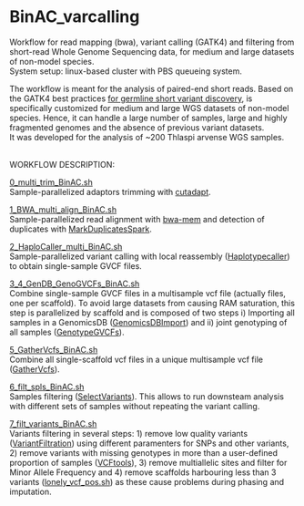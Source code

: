 # BinAC_varcalling
Workflow for read mapping (bwa), variant calling (GATK4) and filtering from short-read Whole Genome Sequencing data, for medium and large datasets of non-model species. <br/>
System setup: linux-based cluster with PBS queueing system.

The workflow is meant for the analysis of paired-end short reads. Based on the GATK4 best practices [for germline short variant discovery](https://gatk.broadinstitute.org/hc/en-us/articles/360035535932-Germline-short-variant-discovery-SNPs-Indels-), is specifically customized for medium and large WGS datasets of non-model species. Hence, it can handle a large number of samples, large and highly fragmented genomes and the absence of previous variant datasets. <br/>
It was developed for the analysis of ~200 Thlaspi arvense WGS samples.
<br/> 
<br/> 

WORKFLOW DESCRIPTION:

[0_multi_trim_BinAC.sh](https://github.com/Dario-Galanti/BinAC_varcalling/blob/main/0_multi_trim_BinAC.sh) <br/>
Sample-parallelized adaptors trimming with [cutadapt](https://cutadapt.readthedocs.io/en/stable/).

[1_BWA_multi_align_BinAC.sh](https://github.com/Dario-Galanti/BinAC_varcalling/blob/main/1_BWA_multi_align_BinAC.sh) <br/>
Sample-parallelized read alignment with [bwa-mem](http://bio-bwa.sourceforge.net/bwa.shtml) and detection of duplicates with [MarkDuplicatesSpark](https://gatk.broadinstitute.org/hc/en-us/articles/360046221811-MarkDuplicatesSpark).

[2_HaploCaller_multi_BinAC.sh](https://github.com/Dario-Galanti/BinAC_varcalling/blob/main/2_HaploCaller_multi_BinAC.sh) <br/>
Sample-parallelized variant calling with local reassembly ([Haplotypecaller](https://gatk.broadinstitute.org/hc/en-us/articles/360036715891-HaplotypeCaller)) to obtain single-sample GVCF files.

[3_4_GenDB_GenoGVCFs_BinAC.sh](https://github.com/Dario-Galanti/BinAC_varcalling/blob/main/3_4_GenDB_GenoGVCFs_BinAC.sh) <br/>
Combine single-sample GVCF files in a multisample vcf file (actually files, one per scaffold). To avoid large datasets from causing RAM saturation, this step is parallelized by scaffold and is composed of two steps i) Importing all samples in a GenomicsDB ([GenomicsDBImport](https://gatk.broadinstitute.org/hc/en-us/articles/360036732771-GenomicsDBImport)) and ii) joint genotyping of all samples ([GenotypeGVCFs](https://gatk.broadinstitute.org/hc/en-us/articles/360036348452-GenotypeGVCFs)).
    
[5_GatherVcfs_BinAC.sh](https://github.com/Dario-Galanti/BinAC_varcalling/blob/main/5_GatherVcfs_BinAC.sh) <br/>
Combine all single-scaffold vcf files in a unique multisample vcf file ([GatherVcfs](https://gatk.broadinstitute.org/hc/en-us/articles/360036711811-GatherVcfs-Picard-)).

[6_filt_spls_BinAC.sh](https://github.com/Dario-Galanti/BinAC_varcalling/blob/main/6_filt_spls_BinAC.sh) <br/>
Samples filtering ([SelectVariants](https://gatk.broadinstitute.org/hc/en-us/articles/360040508071-SelectVariants)). This allows to run downsteam analysis with different sets of samples without repeating the variant calling.

[7_filt_variants_BinAC.sh](https://github.com/Dario-Galanti/BinAC_varcalling/blob/main/7_filt_variants_BinAC.sh) <br/>
Variants filtering in several steps: 1) remove low quality variants ([VariantFiltration](https://gatk.broadinstitute.org/hc/en-us/articles/360036350452-VariantFiltration)) using different paramenters for SNPs and other variants, 2) remove variants with missing genotypes in more than a user-defined proportion of samples ([VCFtools](https://vcftools.github.io/man_latest.html)), 3) remove multiallelic sites and filter for Minor Allele Frequency and 4) remove scaffolds harbouring less than 3 variants ([lonely_vcf_pos.sh](https://github.com/Dario-Galanti/BinAC_varcalling/blob/main/lonely_vcf_pos.sh)) as these cause problems during phasing and imputation.



